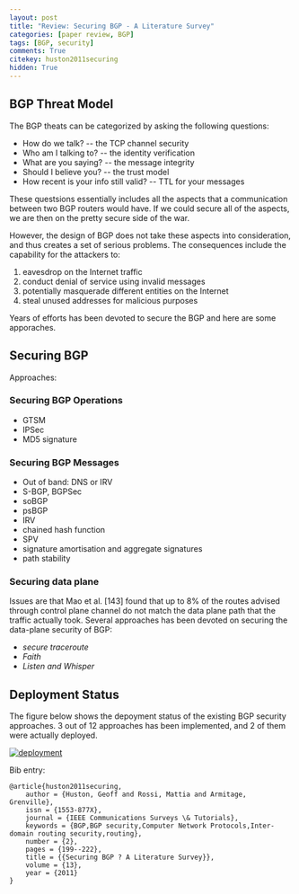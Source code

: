```yaml
---
layout: post
title: "Review: Securing BGP - A Literature Survey"
categories: [paper review, BGP]
tags: [BGP, security]
comments: True
citekey: huston2011securing
hidden: True
---
```


## BGP Threat Model

The BGP theats can be categorized by asking the following questions:

* How do we talk? -- the TCP channel security
* Who am I talking to? -- the identity verification
* What are you saying? -- the message integrity
* Should I believe you? -- the trust model
* How recent is your info still valid? -- TTL for your messages

These questsions essentially includes all the aspects that a communication between 
two BGP routers would have.
If we could secure all of the aspects, 
we are then on the pretty secure side of the war.

However, the design of BGP does not take these aspects into consideration,
and thus creates a set of serious problems.
The consequences include the capability for the attackers to:

1. eavesdrop on the Internet traffic
2. conduct denial of service using invalid messages
3. potentially masquerade different entities on the Internet
4. steal unused addresses for malicious purposes

Years of efforts has been devoted to secure the BGP and here are some apporaches.

## Securing BGP

Approaches:

### Securing BGP Operations

* GTSM
* IPSec
* MD5 signature

### Securing BGP Messages

* Out of band: DNS or IRV
* S-BGP, BGPSec
* soBGP
* psBGP
* IRV
* chained hash function
* SPV
* signature amortisation and aggregate signatures
* path stability

### Securing data plane

Issues are that Mao et al. [143] found that up to 8% of the routes advised through control plane channel
do not match the data plane path that the traffic actually took.
Several approaches has been devoted on securing the data-plane security of BGP:
* *secure traceroute*
* *Faith*
* *Listen and Whisper*

## Deployment Status

The figure below shows the depoyment status of the existing BGP security approaches.
3 out of 12 approaches has been implemented, and 2 of them were actually deployed.

[![deployment][deployment]][deployment]


[deployment]: http://i.imgur.com/MOWnd51.png

Bib entry:

    @article{huston2011securing,
        author = {Huston, Geoff and Rossi, Mattia and Armitage, Grenville},
        issn = {1553-877X},
        journal = {IEEE Communications Surveys \& Tutorials},
        keywords = {BGP,BGP security,Computer Network Protocols,Inter-domain routing security,routing},
        number = {2},
        pages = {199--222},
        title = {{Securing BGP ? A Literature Survey}},
        volume = {13},
        year = {2011}
    }

